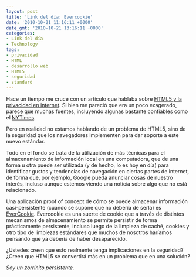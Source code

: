 ```yaml
---
layout: post
title: 'Link del día: Evercookie'
date: '2010-10-21 11:16:11 +0000'
date_gmt: '2010-10-21 13:16:11 +0000'
categories:
- Link del día
- Technology
tags:
- privacidad
- HTML
- desarrollo web
- HTML5
- seguridad
- standard
---
```


Hace un tiempo me crucé con un artículo que hablaba sobre [HTML5 y la privacidad en internet](http://www.fayerwayer.com/2010/10/la-llegada-del-html5-%C2%BFel-fin-de-la-privacidad-en-internet/). Si bien me pareció que era un poco exagerado, parece que muchas fuentes, incluyendo algunas bastante confiables como el [NYTimes](http://www.nytimes.com/2010/10/11/business/media/11privacy.html?_r=1&amp;hp).

Pero en realidad no estamos hablando de un problema de HTML5, sino de la seguridad que los navegadores implementen para dar soporte a este nuevo estándar.

Todo en el fondo se trata de la utilización de más técnicas para el almacenamiento de información local en una computadora, que de una forma u otra puede ser utilizada (y de hecho, lo es hoy en día) para identificar gustos y tendencias de navegación en ciertas partes de internet, de forma que, por ejemplo, Google pueda anunciar cosas de nuestro interés, incluso aunque estemos viendo una noticia sobre algo que no está relacionado.

Una aplicación proof of concept de cómo se puede almacenar información casi-persistente (cuando se supone que no debería de serla) es [EverCookie](http://samy.pl/evercookie/). Evercookie es una suerte de cookie que a través de distintos mecanismos de almacenamiento se permite persistir de forma prácticamente persistente, incluso luego de la limpieza de caché, cookies y otro tipo de limpiezas estándares que muchos de nosotros haríamos pensando que ya debería de haber desaparecido.

 ¿Ustedes creen que esto realmente tenga implicaciones en la seguridad?  ¿Creen que HTML5 se convertirá más en un problema que en una solución?

_Soy un zorrinito persistente._
